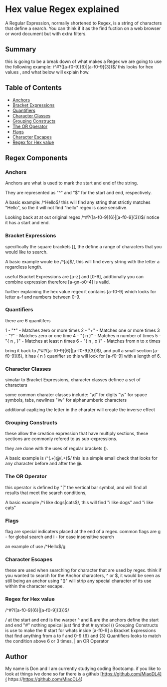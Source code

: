 # Hex value Regex explained

A Regular Expression, normally shortened to Regex, is a string of characters that define a search. You can think if it as the find fuction on a web browser or word document but with extra filters.

## Summary

this is going to be a break down of what makes a Regex we are going to use the following example: /^#?([a-f0-9]{6}|[a-f0-9]{3})$/ this looks for hex values , and what below will explain how.

## Table of Contents

- [Anchors](#anchors)
- [Bracket Expressions](#bracket-expressions)
- [Quantifiers](#quantifiers)
- [Character Classes](#character-classes)
- [Grouping Constructs](#grouping-constructs)
- [The OR Operator](#the-or-operator)
- [Flags](#flags)
- [Character Escapes](#character-escapes)
- [Regex for Hex value](#Regex-for-Hex-value)


## Regex Components

### Anchors
Anchors are what is used to mark the start and end of the string.

They are represented as "^" and "$" for the start and end, respectively.

A basic example: /^Hello$/ this will find any string that strictly matches "Hello", so the it will not find "hello" regex is case sensitive.

Looking back at at out original regex /^#?([a-f0-9]{6}|[a-f0-9]{3})$/ notice it has a start and end.

### Bracket Expressions
specifically the square brackets [], the define a range of characters that you would like to search.

A basic example woule be /^[a]$/, this will find every string with the letter a regardless length.

useful Bracket Expressions are [a-z] and [0-9], addtionally you can combine expression therefore [a-gn-o0-4] is vaild.

further explaining the hex value regex it contains [a-f0-9] which looks for letter a-f and numbers between 0-9.

### Quantifiers
there are 6 quanitifers

1 - "*" - Matches zero or more times
2 - "+" - Matches one or more times
3 - "?" - Matches zero or one time
4 - "{ n }" - Matches n number of times
5 - "{ n , }" - Matches at least n times
6 - "{ n , x }" - Matches from n to x times

bring it back to /^#?([a-f0-9]{6}|[a-f0-9]{3})$/, and pull a small section [a-f0-9]{6}, it has { n } quanifier so this will look for [a-f0-9] with a length of 6. 

### Character Classes
simalar to Bracket Expressions, character classes definee a set of characters

some common charater classes include:
"\d" for digits
"\s" for space symbols, tabs, newlines
"\w" for alphanumberic characters

additional caplizing the letter in the charater will create the inverse effect

### Grouping Constructs
these allow the creation expression that have multiply sections, these sections are commonly refered to as sub-expressions.

they are done with the uses of regular brackets ().

A basic example is /^(.+)@(.+)$/ this is a simple email check that looks for any character before and after the @.

### The OR Operator
this operator is defined by "|" the vertical bar symbol, and will find all results that meet the search conditions,

A basic example /^i like dogs|cats$/, this will find "i like dogs" and "i like cats"

### Flags
flag are special indicaters placed at the end of a regex.
common flags are 
g - for global search and i - for case insensitive search

an example of use /^Hello$/g

### Character Escapes
these are used when searching for character that are used by regex. think if you wanted to search for the Anchor characters, ^ or $, it would be seen as still being an anchor
using "(\)" will strip any special character of its use within the character escape. 

### Regex for Hex value
/^#?([a-f0-9]{6}|[a-f0-9]{3})$/

/ at the start and end is the warper
^ and & are the anchors define the start and end
"#" nothing speical just find thet # symbol
() Grouping Constructs is use to make the # start for whats inside
[a-f0-9] a Bracket Expressions that find anything from a to f and 0-9
{6} and {3} Quantifiers looks to match the condition above 6 or 3 times,
| an OR Operator 

## Author
My name is Don and I am currently studying coding Bootcamp. if you like to look at things ive done so far there is a github [https://github.com/MiaoDL4]( https://https://github.com/MiaoDL4)
